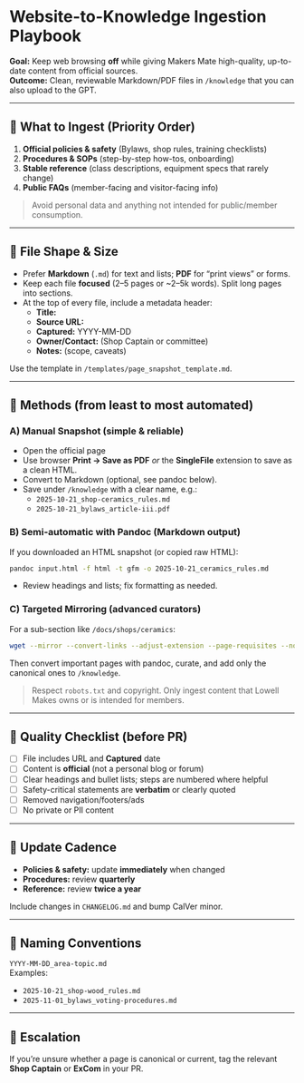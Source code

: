 
# Website-to-Knowledge Ingestion Playbook

**Goal:** Keep web browsing **off** while giving Makers Mate high-quality, up-to-date content from official sources.  
**Outcome:** Clean, reviewable Markdown/PDF files in `/knowledge` that you can also upload to the GPT.

---

## 🔎 What to Ingest (Priority Order)

1. **Official policies & safety** (Bylaws, shop rules, training checklists)
2. **Procedures & SOPs** (step-by-step how-tos, onboarding)
3. **Stable reference** (class descriptions, equipment specs that rarely change)
4. **Public FAQs** (member-facing and visitor-facing info)

> Avoid personal data and anything not intended for public/member consumption.

---

## 🧱 File Shape & Size

- Prefer **Markdown** (`.md`) for text and lists; **PDF** for “print views” or forms.
- Keep each file **focused** (2–5 pages or ~2–5k words). Split long pages into sections.
- At the top of every file, include a metadata header:
  - **Title:**  
  - **Source URL:**  
  - **Captured:** YYYY-MM-DD  
  - **Owner/Contact:** (Shop Captain or committee)  
  - **Notes:** (scope, caveats)

Use the template in `/templates/page_snapshot_template.md`.

---

## 🧰 Methods (from least to most automated)

### A) Manual Snapshot (simple & reliable)

- Open the official page
- Use browser **Print → Save as PDF** *or* the **SingleFile** extension to save as a clean HTML.
- Convert to Markdown (optional, see pandoc below).
- Save under `/knowledge` with a clear name, e.g.:
  - `2025-10-21_shop-ceramics_rules.md`
  - `2025-10-21_bylaws_article-iii.pdf`

### B) Semi-automatic with Pandoc (Markdown output)

If you downloaded an HTML snapshot (or copied raw HTML):

```bash
pandoc input.html -f html -t gfm -o 2025-10-21_ceramics_rules.md
```

- Review headings and lists; fix formatting as needed.

### C) Targeted Mirroring (advanced curators)

For a sub-section like `/docs/shops/ceramics`:

```bash
wget --mirror --convert-links --adjust-extension --page-requisites --no-parent https://lowellmakes.com/docs/shops/ceramics/
```

Then convert important pages with pandoc, curate, and add only the canonical ones to `/knowledge`.

> Respect `robots.txt` and copyright. Only ingest content that Lowell Makes owns or is intended for members.

---

## 🧪 Quality Checklist (before PR)

- [ ] File includes URL and **Captured** date
- [ ] Content is **official** (not a personal blog or forum)
- [ ] Clear headings and bullet lists; steps are numbered where helpful
- [ ] Safety-critical statements are **verbatim** or clearly quoted
- [ ] Removed navigation/footers/ads
- [ ] No private or PII content

---

## 🔁 Update Cadence

- **Policies & safety:** update **immediately** when changed
- **Procedures:** review **quarterly**
- **Reference:** review **twice a year**

Include changes in `CHANGELOG.md` and bump CalVer minor.

---

## 🧩 Naming Conventions

`YYYY-MM-DD_area-topic.md`  
Examples:

- `2025-10-21_shop-wood_rules.md`
- `2025-11-01_bylaws_voting-procedures.md`

---

## 🙋 Escalation

If you’re unsure whether a page is canonical or current, tag the relevant **Shop Captain** or **ExCom** in your PR.
